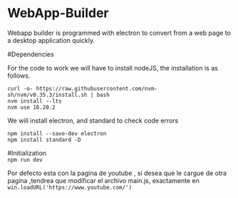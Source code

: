 # WebApp-Builder
Webapp builder is programmed with electron to convert from a web page to a desktop application quickly.

#Dependencies
<p>For the code to work we will have to install nodeJS, the installation is as follows.</p>
<code>curl -o- https://raw.githubusercontent.com/nvm-sh/nvm/v0.35.3/install.sh | bash </code><br>
<code>nvm install --lts </code><br>
<code>nvm use 16.20.2</code>

<p>We will install electron, and standard to check code errors</p>
<code>npm install --save-dev electron</code><br>
<code>npm install standard -D</code>

#Initialization<br>
<code>npm run dev</code>

<p>Por defecto esta con la pagina de youtube , si desea que le cargue de otra pagina ,tendrea que modificar el archivo main.js, exactamente en <code>win.loadURL('https://www.youtube.com/') </code></p>
